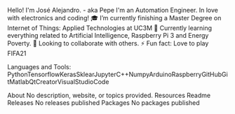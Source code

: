 Hello! I'm José Alejandro. - aka Pepe
I'm an Automation Engineer. In love with electronics and coding!
🎓 I’m currently finishing a Master Degree on Internet of Things: Applied Technologies at UC3M
🌱 Currently learning everything related to Artificial Intelligence, Raspberry Pi 3 and Energy Poverty. 
👯 Looking to collaborate with others.
⚡ Fun fact: Love to play FIFA21

Languages and Tools:
PythonTensorflowKerasSklearJupyterC++NumpyArduinoRaspberryGitHubGitMatlabQtCreatorVisualStudioCode


About
No description, website, or topics provided.
Resources
 Readme
Releases
No releases published
Packages
No packages published

